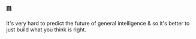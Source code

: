 # `m`

It's very hard to predict the future of general intelligence & so it's better to just build what you think is right.
